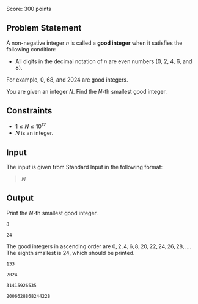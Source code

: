 Score: $300$ points

## Problem Statement

A non-negative integer $n$ is called a **good integer** when it satisfies the following condition:

- All digits in the decimal notation of $n$ are even numbers ($0$, $2$, $4$, $6$, and $8$).

For example, $0$, $68$, and $2024$ are good integers.

You are given an integer $N$. Find the $N$-th smallest good integer.

## Constraints

- $1 \leq N \leq 10^{12}$
- $N$ is an integer.

## Input

The input is given from Standard Input in the following format:

> $N$

## Output

Print the $N$-th smallest good integer.

```input1
8
```

```output1
24
```

The good integers in ascending order are $0, 2, 4, 6, 8, 20, 22, 24, 26, 28, \dots$.<br>
The eighth smallest is $24$, which should be printed.

```input2
133
```

```output2
2024
```

```input3
31415926535
```

```output3
2006628868244228
```